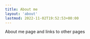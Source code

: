 ```yaml
---
title: About me
layout: 'about'
lastmod: 2022-11-02T19:52:53+00:00
---
```

About me page and links to other pages
